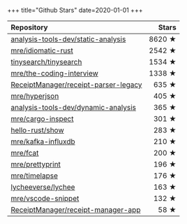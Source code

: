 +++
title="Github Stars"
date=2020-01-01
+++

| Repository | Stars |
| :--------- | ----: |
| [analysis-tools-dev/static-analysis](https://github.com/analysis-tools-dev/static-analysis) | 8620 ★ |
| [mre/idiomatic-rust](https://github.com/mre/idiomatic-rust) | 2542 ★ |
| [tinysearch/tinysearch](https://github.com/tinysearch/tinysearch) | 1534 ★ |
| [mre/the-coding-interview](https://github.com/mre/the-coding-interview) | 1338 ★ |
| [ReceiptManager/receipt-parser-legacy](https://github.com/ReceiptManager/receipt-parser-legacy) | 635 ★ |
| [mre/hyperjson](https://github.com/mre/hyperjson) | 405 ★ |
| [analysis-tools-dev/dynamic-analysis](https://github.com/analysis-tools-dev/dynamic-analysis) | 365 ★ |
| [mre/cargo-inspect](https://github.com/mre/cargo-inspect) | 301 ★ |
| [hello-rust/show](https://github.com/hello-rust/show) | 283 ★ |
| [mre/kafka-influxdb](https://github.com/mre/kafka-influxdb) | 210 ★ |
| [mre/fcat](https://github.com/mre/fcat) | 200 ★ |
| [mre/prettyprint](https://github.com/mre/prettyprint) | 196 ★ |
| [mre/timelapse](https://github.com/mre/timelapse) | 176 ★ |
| [lycheeverse/lychee](https://github.com/lycheeverse/lychee) | 163 ★ |
| [mre/vscode-snippet](https://github.com/mre/vscode-snippet) | 132 ★ |
| [ReceiptManager/receipt-manager-app](https://github.com/ReceiptManager/receipt-manager-app) | 58 ★ |
